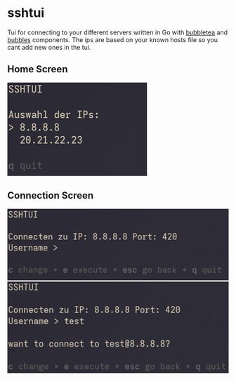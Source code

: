 # sshtui

Tui for connecting to your different servers written in Go with [bubbletea](https://github.com/charmbracelet/bubbletea) and [bubbles](https://github.com/charmbracelet/bubbles) components. The ips are based on your known hosts file so you cant add new ones in the tui. 

## Home Screen
![home](images/home.png)

## Connection Screen
![connection](images/connect.png)
![connection2](images/connect2.png)
